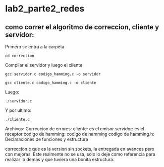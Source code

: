 # lab2_parte2_redes

## como correr el algoritmo de correccion, cliente y servidor:

Primero se entra a la carpeta
```
cd correction
```

Compilar el servidor y luego el cliente:
```
gcc servidor.c codigo_hamming.c -o servidor
```
```
gcc cliente.c codigo_hamming.c -o cliente
```
Luego:
```
./servidor.c
```
Y por ultimo: 
```
./cliente.c
```

Archivos: 
Correccion de errores: 
cliente: es el emisor
servidor: es el receptor
codigo de hamming: codigo de hamming
codigo de hamming.h: Declaraciones de funciones y estructura

correccion.c que es la version sin sockets, la entregada en avances pero con mejoras. Este realmente no se usa, solo lo deje como referencia para realizar lo demas y que tuviera una bonita estructura. 